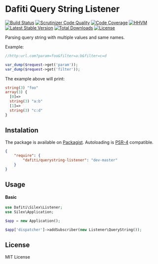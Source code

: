 # Dafiti Query String Listener
[![Build Status](https://img.shields.io/travis/dafiti/querystring-listener/master.svg?style=flat-square)](https://travis-ci.org/dafiti/querystring-listener)
[![Scrutinizer Code Quality](https://img.shields.io/scrutinizer/g/dafiti/querystring-listener/master.svg?style=flat-square)](https://scrutinizer-ci.com/g/dafiti/querystring-listener/?branch=master)
[![Code Coverage](https://img.shields.io/scrutinizer/coverage/g/dafiti/querystring-listener/master.svg?style=flat-square)](https://scrutinizer-ci.com/g/dafiti/querystring-listener/?branch=master)
[![HHVM](https://img.shields.io/hhvm/dafiti/querystring-listener.svg?style=flat-square)](https://travis-ci.org/dafiti/querystring-listener)
[![Latest Stable Version](https://img.shields.io/packagist/v/dafiti/querystring-listener.svg?style=flat-square)](https://packagist.org/packages/dafiti/querystring-listener)
[![Total Downloads](https://img.shields.io/packagist/dt/dafiti/querystring-listener.svg?style=flat-square)](https://packagist.org/packages/dafiti/querystring-listener)
[![License](https://img.shields.io/packagist/l/dafiti/querystring-listener.svg?style=flat-square)](https://packagist.org/packages/dafiti/querystring-listener)

Parsing query string with multiple values and same names.

Example:
```php
//http:url.com?param=foo&filter=a:b&filter=c=d

var_dump($request->get('param'));
var_dump($request->get('filter'));
```
The example above will print:
```php
string(3) "foo"
array(3) {
  [0]=>
  string(3) "a:b"
  [1]=>
  string(3) "c:d"
}

```

## Instalation
The package is available on [Packagist](http://packagist.org/packages/dafiti/querystring-listener).
Autoloading is [PSR-4](https://github.com/php-fig/fig-standards/blob/master/accepted/PSR-4-autoloader.md) compatible.
```json
{
    "require": {
        "dafiti/querystring-listener": "dev-master"
    }
}
```

## Usage

#### Basic
```php
use Dafiti\Silex\Listener;
use Silex\Application;

$app = new Application();

$app['dispatcher']->addSubscriber(new Listener\QueryString());
```

## License

MIT License

